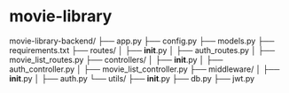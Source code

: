 # movie-library
movie-library-backend/
├── app.py
├── config.py
├── models.py
├── requirements.txt
├── routes/
│   ├── __init__.py
│   ├── auth_routes.py
│   ├── movie_list_routes.py
├── controllers/
│   ├── __init__.py
│   ├── auth_controller.py
│   ├── movie_list_controller.py
├── middleware/
│   ├── __init__.py
│   ├── auth.py
└── utils/
    ├── __init__.py
    ├── db.py
    ├── jwt.py

